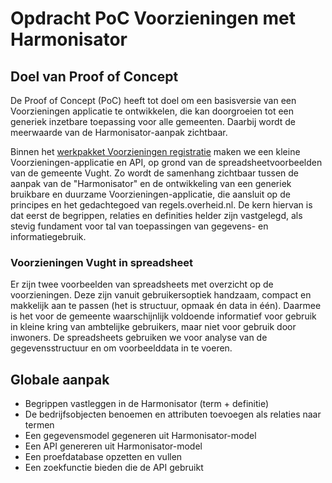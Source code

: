 # Opdracht PoC Voorzieningen met Harmonisator

## Doel van Proof of Concept

De Proof of Concept (PoC) heeft tot doel om een basisversie van een Voorzieningen applicatie te ontwikkelen, die kan doorgroeien tot een generiek inzetbare toepassing voor alle gemeenten. Daarbij wordt de meerwaarde van de Harmonisator-aanpak zichtbaar.

Binnen het [werkpakket Voorzieningen registratie](https://github.com/MinBZK/regels.overheid.nl/issues/51) maken we een kleine Voorzieningen-applicatie en API, op grond van de spreadsheetvoorbeelden van de gemeente Vught. Zo wordt de samenhang zichtbaar tussen de aanpak van de "Harmonisator" en de ontwikkeling van een generiek bruikbare en duurzame Voorzieningen-applicatie, die aansluit op de principes en het gedachtegoed van regels.overheid.nl. De kern hiervan is dat eerst de begrippen, relaties en definities helder zijn vastgelegd, als stevig fundament voor tal van toepassingen van gegevens- en informatiegebruik.

### Voorzieningen Vught in spreadsheet

Er zijn twee voorbeelden van spreadsheets met overzicht op de voorzieningen. Deze zijn vanuit gebruikersoptiek handzaam, compact en makkelijk aan te passen (het is structuur, opmaak én data in één). Daarmee is het voor de gemeente waarschijnlijk voldoende informatief voor gebruik in kleine kring van ambtelijke gebruikers, maar niet voor gebruik door inwoners. De spreadsheets gebruiken we voor analyse van de gegevensstructuur en om voorbeelddata in te voeren. 

## Globale aanpak

- Begrippen vastleggen in de Harmonisator (term + definitie)
- De bedrijfsobjecten benoemen en attributen toevoegen als relaties naar termen 
- Een gegevensmodel gegeneren uit Harmonisator-model
- Een API genereren uit Harmonisator-model
- Een proefdatabase opzetten en vullen
- Een zoekfunctie bieden die de API gebruikt
